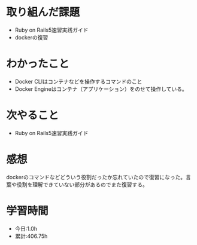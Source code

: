 # 取り組んだ課題
- Ruby on Rails5速習実践ガイド
- dockerの復習
# わかったこと
- Docker CLIはコンテナなどを操作するコマンドのこと
- Docker Engineはコンテナ（アプリケーション）をのせて操作している。
# 次やること
- Ruby on Rails5速習実践ガイド
# 感想
dockerのコマンドなどどういう役割だったか忘れていたので復習になった。言葉や役割を理解できていない部分があるのでまた復習する。
# 学習時間
- 今日:1.0h
- 累計:406.75h



